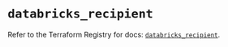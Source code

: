 # `databricks_recipient`

Refer to the Terraform Registry for docs: [`databricks_recipient`](https://registry.terraform.io/providers/databricks/databricks/1.59.0/docs/resources/recipient).
